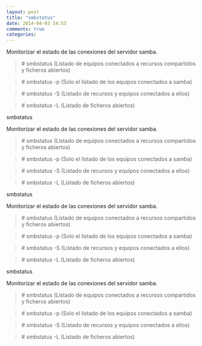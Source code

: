 ```yaml
---
layout: post
title: "smbstatus"
date: 2014-04-03 14:53
comments: true
categories: 
---
```

Monitorizar el estado de las conexiones del servidor samba. 

>\# smbstatus (Listado de equipos conectados a recursos compartidos y ficheros abiertos) 

>\# smbstatus -p (Solo el listado de los equipos conectados a samba) 

>\# smbstatus -S (Listado de recursos y equipos conectados a ellos) 

>\# smbstatus -L  (Listado de ficheros abiertos) 

smbstatus 

Monitorizar el estado de las conexiones del servidor samba. 

>\# smbstatus (Listado de equipos conectados a recursos compartidos y ficheros abiertos) 

>\# smbstatus -p (Solo el listado de los equipos conectados a samba) 

>\# smbstatus -S (Listado de recursos y equipos conectados a ellos) 

>\# smbstatus -L  (Listado de ficheros abiertos) 

smbstatus 

Monitorizar el estado de las conexiones del servidor samba. 

>\# smbstatus (Listado de equipos conectados a recursos compartidos y ficheros abiertos) 

>\# smbstatus -p (Solo el listado de los equipos conectados a samba) 

>\# smbstatus -S (Listado de recursos y equipos conectados a ellos) 

>\# smbstatus -L  (Listado de ficheros abiertos) 

smbstatus 

Monitorizar el estado de las conexiones del servidor samba. 

>\# smbstatus (Listado de equipos conectados a recursos compartidos y ficheros abiertos) 

>\# smbstatus -p (Solo el listado de los equipos conectados a samba) 

>\# smbstatus -S (Listado de recursos y equipos conectados a ellos) 

>\# smbstatus -L  (Listado de ficheros abiertos) 


